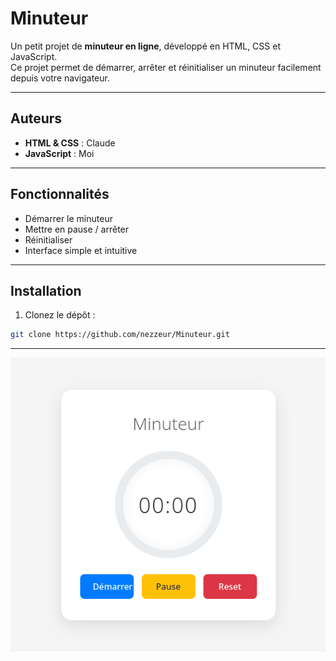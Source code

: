 # Minuteur

Un petit projet de **minuteur en ligne**, développé en HTML, CSS et JavaScript.  
Ce projet permet de démarrer, arrêter et réinitialiser un minuteur facilement depuis votre navigateur.

---

## Auteurs

- **HTML & CSS** : Claude  
- **JavaScript** : Moi

---

## Fonctionnalités

- Démarrer le minuteur  
- Mettre en pause / arrêter  
- Réinitialiser  
- Interface simple et intuitive  

---

## Installation

1. Clonez le dépôt :  
```bash
git clone https://github.com/nezzeur/Minuteur.git

```
---
 
![Minuteur](/assets/minuteur.png "Image Minuteur")